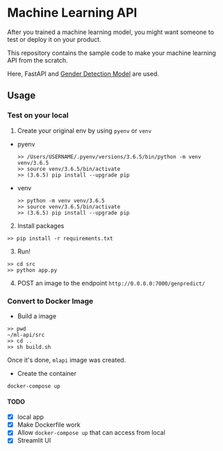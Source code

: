 # Machine Learning API
After you trained a machine learning model,
you might want someone to test or deploy it on your product. 

This repository contains the sample code to make your machine learning API from the scratch. 

Here, FastAPI and [Gender Detection Model](https://github.com/arunponnusamy/gender-detection-keras) are used. 

## Usage 
### Test on your local 
1. Create your original env by using `pyenv` or `venv`
- pyenv
  ```
  >> /Users/USERNAME/.pyenv/versions/3.6.5/bin/python -m venv venv/3.6.5
  >> source venv/3.6.5/bin/activate
  >> (3.6.5) pip install --upgrade pip
  ```
- venv
  ```
  >> python -m venv venv/3.6.5
  >> source venv/3.6.5/bin/activate
  >> (3.6.5) pip install --upgrade pip
  ```
2. Install packages
```
>> pip install -r requirements.txt
```

3. Run!
```
>> cd src
>> python app.py
```

4. POST an image to the endpoint `http://0.0.0.0:7000/genpredict/`

### Convert to Docker Image
- Build a image 
```
>> pwd
~/ml-api/src
>> cd ..
>> sh build.sh
```
Once it's done, `mlapi` image was created. 

- Create the container
```
docker-compose up
```

#### TODO
- [x] local app 
- [x] Make Dockerfile work 
- [x] Allow `docker-compose up` that can access from local
- [x] Streamlit UI 
